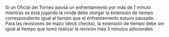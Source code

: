 Si un Oficial del Torneo pausa un enfrentamiento por más de 1 minuto mientras se está jugando la ronda debe otorgar la extensión de tiempo correspondiente igual al tiempo que el enfrentamiento estuvo pausado. Para las revisiones de mazo (deck checks), la extensión de tiempo debe ser igual al tiempo que tomó realizar la revisión más 3 minutos adicionales.